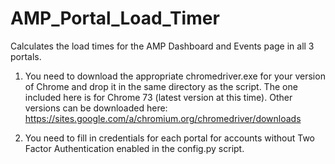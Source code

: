 # AMP_Portal_Load_Timer
Calculates the load times for the AMP Dashboard and Events page in all 3 portals.  

1. You need to download the appropriate chromedriver.exe for your version of Chrome and drop it in the same directory as the script.  The one included here is for Chrome 73 (latest version at this time).  Other versions can be downloaded here:
https://sites.google.com/a/chromium.org/chromedriver/downloads

2. You need to fill in credentials for each portal for accounts without Two Factor Authentication enabled in the config.py script.
